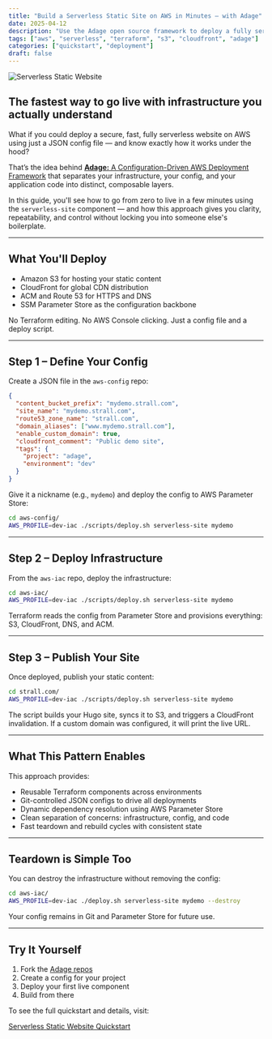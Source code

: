 ```yaml
---
title: "Build a Serverless Static Site on AWS in Minutes — with Adage"
date: 2025-04-12
description: "Use the Adage open source framework to deploy a fully serverless static website on AWS using config-driven infrastructure and Git-based workflows."
tags: ["aws", "serverless", "terraform", "s3", "cloudfront", "adage"]
categories: ["quickstart", "deployment"]
draft: false
---
```


![Serverless Static Website](/img/serverless-site.drawio.png)

## The fastest way to go live with infrastructure you actually understand

What if you could deploy a secure, fast, fully serverless website on AWS using just a JSON config file — and know exactly how it works under the hood?

That’s the idea behind [**Adage:** A Configuration-Driven AWS Deployment Framework](https://github.com/tstrall/adage) that separates your infrastructure, your config, and your application code into distinct, composable layers.

In this guide, you'll see how to go from zero to live in a few minutes using the `serverless-site` component — and how this approach gives you clarity, repeatability, and control without locking you into someone else's boilerplate.

---

## What You'll Deploy

- Amazon S3 for hosting your static content  
- CloudFront for global CDN distribution  
- ACM and Route 53 for HTTPS and DNS  
- SSM Parameter Store as the configuration backbone  

No Terraform editing. No AWS Console clicking. Just a config file and a deploy script.

---

## Step 1 – Define Your Config

Create a JSON file in the `aws-config` repo:

```json
{
  "content_bucket_prefix": "mydemo.strall.com",
  "site_name": "mydemo.strall.com",
  "route53_zone_name": "strall.com",
  "domain_aliases": ["www.mydemo.strall.com"],
  "enable_custom_domain": true,
  "cloudfront_comment": "Public demo site",
  "tags": {
    "project": "adage",
    "environment": "dev"
  }
}
```

Give it a nickname (e.g., `mydemo`) and deploy the config to AWS Parameter Store:

```sh
cd aws-config/
AWS_PROFILE=dev-iac ./scripts/deploy.sh serverless-site mydemo
```

---

## Step 2 – Deploy Infrastructure

From the `aws-iac` repo, deploy the infrastructure:

```sh
cd aws-iac/
AWS_PROFILE=dev-iac ./scripts/deploy.sh serverless-site mydemo
```

Terraform reads the config from Parameter Store and provisions everything: S3, CloudFront, DNS, and ACM.

---

## Step 3 – Publish Your Site

Once deployed, publish your static content:

```sh
cd strall.com/
AWS_PROFILE=dev-iac ./scripts/deploy.sh serverless-site mydemo
```

The script builds your Hugo site, syncs it to S3, and triggers a CloudFront invalidation. If a custom domain was configured, it will print the live URL.

---

## What This Pattern Enables

This approach provides:

- Reusable Terraform components across environments  
- Git-controlled JSON configs to drive all deployments  
- Dynamic dependency resolution using AWS Parameter Store  
- Clean separation of concerns: infrastructure, config, and code  
- Fast teardown and rebuild cycles with consistent state  

---

## Teardown is Simple Too

You can destroy the infrastructure without removing the config:

```sh
cd aws-iac/
AWS_PROFILE=dev-iac ./deploy.sh serverless-site mydemo --destroy
```

Your config remains in Git and Parameter Store for future use.

---

## Try It Yourself

1. Fork the [Adage repos](https://github.com/tstrall/adage)  
2. Create a config for your project  
3. Deploy your first live component  
4. Build from there

To see the full quickstart and details, visit:

[Serverless Static Website Quickstart](https://github.com/tstrall/adage/blob/main/quickstarts/serverless-site.md)
